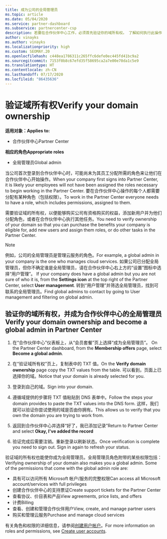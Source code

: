 ```yaml
---
title: 成为公司的全局管理员
ms.topic: article
ms.date: 05/04/2020
ms.service: partner-dashboard
ms.subservice: partnercenter-csp
description: 若要在合作伙伴中心工作，必须首先验证你的域所有权。 了解如何执行此操作，以及如何成为可以添加用户的全局管理员。
author: vinayks
ms.author: vinayks
ms.localizationpriority: high
ms.custom: SEOMAY.20
ms.openlocfilehash: c448ea1786311c265ffc6defe0ec445fd41bc9a2
ms.sourcegitcommit: 7153f0b8c67efd35f58695ca2a7e00e70da1c5e9
ms.translationtype: HT
ms.contentlocale: zh-CN
ms.lasthandoff: 07/17/2020
ms.locfileid: "86435636"
---
```

# <a name="verify-your-domain-ownership"></a><span data-ttu-id="728ed-104">验证域所有权</span><span class="sxs-lookup"><span data-stu-id="728ed-104">Verify your domain ownership</span></span>

<span data-ttu-id="728ed-105">**适用对象：**</span><span class="sxs-lookup"><span data-stu-id="728ed-105">**Applies to:**</span></span>

- <span data-ttu-id="728ed-106">合作伙伴中心</span><span class="sxs-lookup"><span data-stu-id="728ed-106">Partner Center</span></span>

<span data-ttu-id="728ed-107">**相应的角色**</span><span class="sxs-lookup"><span data-stu-id="728ed-107">**Appropriate roles**</span></span>

- <span data-ttu-id="728ed-108">全局管理员</span><span class="sxs-lookup"><span data-stu-id="728ed-108">Global admin</span></span>

<span data-ttu-id="728ed-109">当公司首次登录到合作伙伴中心时，可能尚未为其员工分配所需的角色来让他们在合作伙伴中心开始操作。</span><span class="sxs-lookup"><span data-stu-id="728ed-109">When your company first signs into Partner Center, it is likely your employees will not have been assigned the roles necessary to begin working in the Partner Center.</span></span> <span data-ttu-id="728ed-110">要在合作伙伴中心操作的每个人都需要分配有某种角色（包括权限）。</span><span class="sxs-lookup"><span data-stu-id="728ed-110">To work in the Partner Center everyone needs to have a role, which includes permissions, assigned to them.</span></span>  

<span data-ttu-id="728ed-111">需要验证域的所有权，以便能够购买公司有资格购买的权益，添加新用户并为他们分配角色，或者在合作伙伴中心执行其他任务。</span><span class="sxs-lookup"><span data-stu-id="728ed-111">You need to verify ownership of your domain so that you can purchase the benefits your company is eligible for, add new users and assign them roles, or do other tasks in the Partner Center.</span></span>

>[!Note]
><span data-ttu-id="728ed-112">例如，公司的全局管理员是管理云服务的角色。</span><span class="sxs-lookup"><span data-stu-id="728ed-112">For example, a global admin in your company is the one who manages cloud services.</span></span> <span data-ttu-id="728ed-113">如果公司已分配全局管理员，但你不确定谁是全局管理员，请在合作伙伴中心右上方的“设置”图标中选择“用户管理”。 </span><span class="sxs-lookup"><span data-stu-id="728ed-113">If your company does have a global admin but you are not sure of who it is, from the **Settings icon** at the top right of the Partner Center, select **User management**.</span></span> <span data-ttu-id="728ed-114">转到“用户管理”并筛选全局管理员，找到可联系的全局管理员。</span><span class="sxs-lookup"><span data-stu-id="728ed-114">Find global admins to contact by going to User management and filtering on global admin.</span></span>

## <a name="verify-your-domain-ownership-and-become-a-global-admin-in-partner-center"></a><span data-ttu-id="728ed-115">验证你的域所有权，并成为合作伙伴中心的全局管理员</span><span class="sxs-lookup"><span data-stu-id="728ed-115">Verify your domain ownership and become a global admin in Partner Center</span></span>

1. <span data-ttu-id="728ed-116">在“合作伙伴中心”仪表板上，从“会员套餐”页上选择“成为全局管理员”。 </span><span class="sxs-lookup"><span data-stu-id="728ed-116">On the Partner Center dashboard, from the **Membership offers** page, select **Become a global admin**.</span></span> 

2. <span data-ttu-id="728ed-117">在“验证域所有权”页上，复制表中的 TXT 值。</span><span class="sxs-lookup"><span data-stu-id="728ed-117">On the **Verify domain ownership** page copy the TXT values from the table.</span></span> <span data-ttu-id="728ed-118">可以看到，页面上已选择你的域。</span><span class="sxs-lookup"><span data-stu-id="728ed-118">Notice that your domain is already selected for you.</span></span>

3. <span data-ttu-id="728ed-119">登录到自己的域。</span><span class="sxs-lookup"><span data-stu-id="728ed-119">Sign into your domain.</span></span> 

4. <span data-ttu-id="728ed-120">遵循域提供的步骤将 TXT 值粘贴到 DNS 表单中。</span><span class="sxs-lookup"><span data-stu-id="728ed-120">Follow the steps your domain provides to paste the TXT values into the DNS form.</span></span>  <span data-ttu-id="728ed-121">这样，我们就可以验证你尝试使用的域是否由你拥有。</span><span class="sxs-lookup"><span data-stu-id="728ed-121">This allows us to verify that you own the domain you are trying to work from.</span></span>

5. <span data-ttu-id="728ed-122">返回到合作伙伴中心并选择“好了，我已添加记录”</span><span class="sxs-lookup"><span data-stu-id="728ed-122">Return to Partner Center and select **Okay, I've added the record**</span></span>

6. <span data-ttu-id="728ed-123">验证完成后需要注销。重新登录以刷新状态。</span><span class="sxs-lookup"><span data-stu-id="728ed-123">Once verification is complete you need to sign out. Sign in again to refresh your status.</span></span> 

<span data-ttu-id="728ed-124">验证域的所有权也能使你成为全局管理员。全局管理员角色附带的某些权限包括：</span><span class="sxs-lookup"><span data-stu-id="728ed-124">Verifying ownership of your domain also makes you a global admin. Some of the permissions that come with the global admin role are:</span></span>

- <span data-ttu-id="728ed-125">具有可以访问所有 Microsoft 帐户/服务的完整权限</span><span class="sxs-lookup"><span data-stu-id="728ed-125">Can access all Microsoft account/services with full privileges</span></span> 
- <span data-ttu-id="728ed-126">创建合作伙伴中心的支持票证</span><span class="sxs-lookup"><span data-stu-id="728ed-126">Create support tickets for the Partner Center</span></span>
- <span data-ttu-id="728ed-127">查看协议、价目表和产品</span><span class="sxs-lookup"><span data-stu-id="728ed-127">View agreements, price lists, and offers</span></span>
- <span data-ttu-id="728ed-128">计费</span><span class="sxs-lookup"><span data-stu-id="728ed-128">Billing</span></span>
- <span data-ttu-id="728ed-129">查看、创建和管理合作伙伴用户</span><span class="sxs-lookup"><span data-stu-id="728ed-129">View, create, and manage partner users</span></span>
- <span data-ttu-id="728ed-130">购买和管理云服务</span><span class="sxs-lookup"><span data-stu-id="728ed-130">Purchase and manage cloud services</span></span>

<span data-ttu-id="728ed-131">有关角色和权限的详细信息，请参阅[创建用户帐户](create-user-accounts-and-set-permissions.md)。</span><span class="sxs-lookup"><span data-stu-id="728ed-131">For more information on roles and permissions, see [Create user accounts](create-user-accounts-and-set-permissions.md).</span></span> 